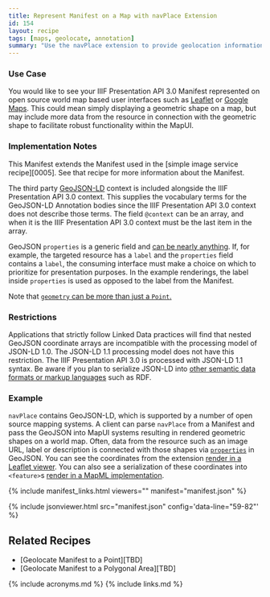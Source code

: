 ```yaml
---
title: Represent Manifest on a Map with navPlace Extension
id: 154
layout: recipe
tags: [maps, geolocate, annotation]
summary: "Use the navPlace extension to provide geolocation information about an IIIF Presentation API 3.0 Manifest."
---
```


### Use Case 
You would like to see your IIIF Presentation API 3.0 Manifest represented on open source world map based user interfaces such as [Leaflet](https://leafletjs.com/examples/geojson/) or [Google Maps](https://developers.google.com/maps/documentation/javascript/importing_data). This could mean simply displaying a geometric shape on a map, but may include more data from the resource in connection with the geometric shape to facilitate robust functionality within the MapUI.

### Implementation Notes
This Manifest extends the Manifest used in the [simple image service recipe][0005]. See that recipe for more information about the Manifest.

The third party [GeoJSON-LD](https://geojson.org/geojson-ld/) context is included alongside the IIIF Presentation API 3.0 context. This supplies the vocabulary terms for the GeoJSON-LD Annotation bodies since the IIIF Presentation API 3.0 context does not describe those terms. The field `@context` can be an array, and when it is the IIIF Presentation API 3.0 context must be the last item in the array.  

GeoJSON `properties` is a generic field and [can be nearly anything](https://tools.ietf.org/html/rfc7946#section-3.2). If, for example, the targeted resource has a `label` and the `properties` field contains a `label`, the consuming interface must make a choice on which to prioritize for presentation purposes.  In the example renderings, the label inside `properties` is used as opposed to the label from the Manifest.  

Note that [`geometry` can be more than just a `Point`.](https://tools.ietf.org/html/rfc7946#section-3.1)

### Restrictions
Applications that strictly follow Linked Data practices will find that nested GeoJSON coordinate arrays are incompatible with the processing model of JSON-LD 1.0. The JSON-LD 1.1 processing model does not have this restriction. The IIIF Presentation API 3.0 is processed with JSON-LD 1.1 syntax. Be aware if you plan to serialize JSON-LD into [other semantic data formats or markup languages](https://www.w3.org/TR/json-ld11/#relationship-to-other-linked-data-formats) such as RDF.

### Example
`navPlace` contains GeoJSON-LD, which is supported by a number of open source mapping systems. A client can parse `navPlace` from a Manifest and pass the GeoJSON into MapUI systems resulting in rendered geometric shapes on a world map. Often, data from the resource such as an image URL, label or description is connected with those shapes via [`properties`](https://tools.ietf.org/html/rfc7946#section-3.2) in GeoJSON. You can see the coordinates from the extension [render in a Leaflet viewer](http://geo.rerum.io/geolocate/leaflet_view.html?manifest=notyet.json). You can also see a serialization of these coordinates into `<feature>`s [render in a MapML implementation](http://geo.rerum.io/geolocate/mapML-view.html?manifest=notyet.json).  

{% include manifest_links.html viewers="" manifest="manifest.json" %}

{% include jsonviewer.html src="manifest.json" config='data-line="59-82"' %}

## Related Recipes
* [Geolocate Manifest to a Point][TBD]
* [Geolocate Manifest to a Polygonal Area][TBD]

{% include acronyms.md %}
{% include links.md %}